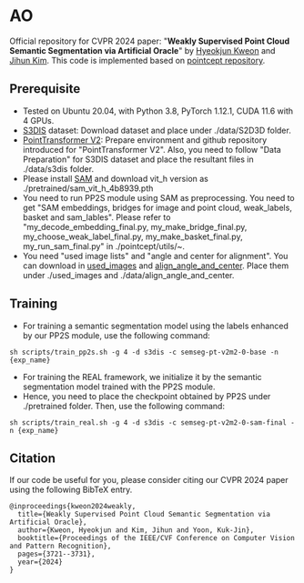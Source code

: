 # AO
Official repository for CVPR 2024 paper: "**Weakly Supervised Point Cloud Semantic Segmentation via Artificial Oracle**" by [Hyeokjun Kweon](https://scholar.google.com/citations?user=em3aymgAAAAJ&hl=en&oi=ao) and [Jihun Kim](https://scholar.google.com/citations?user=8UVicysAAAAJ&hl=ko).
This code is implemented based on [pointcept repository](https://github.com/Pointcept/Pointcept/tree/main).

## Prerequisite
* Tested on Ubuntu 20.04, with Python 3.8, PyTorch 1.12.1, CUDA 11.6 with 4 GPUs.
* [S3DIS](https://github.com/alexsax/2D-3D-Semantics) dataset: Download dataset and place under ./data/S2D3D folder.
* [PointTransformer V2](https://github.com/Pointcept/Pointcept/tree/main): Prepare environment and github repository introduced for "PointTransformer V2". Also, you need to follow "Data Preparation" for S3DIS dataset and place the resultant files in ./data/s3dis folder.
* Please install [SAM](https://github.com/facebookresearch/segment-anything) and download vit_h version as ./pretrained/sam_vit_h_4b8939.pth
* You need to run PP2S module using SAM as preprocessing. You need to get "SAM embeddings, bridges for image and point cloud, weak_labels, basket and sam_lables". Please refer to "my_decode_embedding_final.py, my_make_bridge_final.py, my_choose_weak_label_final.py, my_make_basket_final.py, my_run_sam_final.py" in ./pointcept/utils/~.
* You need "used image lists" and "angle and center for alignment". You can download in [used_images](https://drive.google.com/drive/folders/1sjH7DYl5OagmFtIHeTEN62daZXOed0cA?usp=sharing) and [align_angle_and_center](https://drive.google.com/drive/folders/1lEh0N-cYJypq8wlDRJR4uWFIO-pyH-Fe?usp=sharing). Place them under ./used_images and ./data/align_angle_and_center.

## Training
* For training a semantic segmentation model using the labels enhanced by our PP2S module, use the following command:
```
sh scripts/train_pp2s.sh -g 4 -d s3dis -c semseg-pt-v2m2-0-base -n {exp_name}
```
* For training the REAL framework, we initialize it by the semantic segmentation model trained with the PP2S module.
* Hence, you need to place the checkpoint obtained by PP2S under ./pretrained folder. Then, use the following command:
```
sh scripts/train_real.sh -g 4 -d s3dis -c semseg-pt-v2m2-0-sam-final -n {exp_name}
```

## Citation
If our code be useful for you, please consider citing our CVPR 2024 paper using the following BibTeX entry.
```
@inproceedings{kweon2024weakly,
  title={Weakly Supervised Point Cloud Semantic Segmentation via Artificial Oracle},
  author={Kweon, Hyeokjun and Kim, Jihun and Yoon, Kuk-Jin},
  booktitle={Proceedings of the IEEE/CVF Conference on Computer Vision and Pattern Recognition},
  pages={3721--3731},
  year={2024}
}
```
